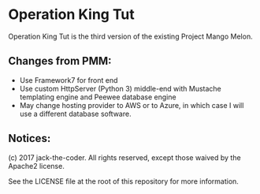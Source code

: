# Operation King Tut

Operation King Tut is the third version of the existing Project Mango Melon. 

## Changes from PMM:

- Use Framework7 for front end
- Use custom HttpServer (Python 3) middle-end with Mustache templating engine and Peewee database engine
- May change hosting provider to AWS or to Azure, in which case I will use a different database software. 

## Notices: 

(c) 2017 jack-the-coder. All rights reserved, except those waived by the Apache2 license. 

See the LICENSE file at the root of this repository for more information. 
